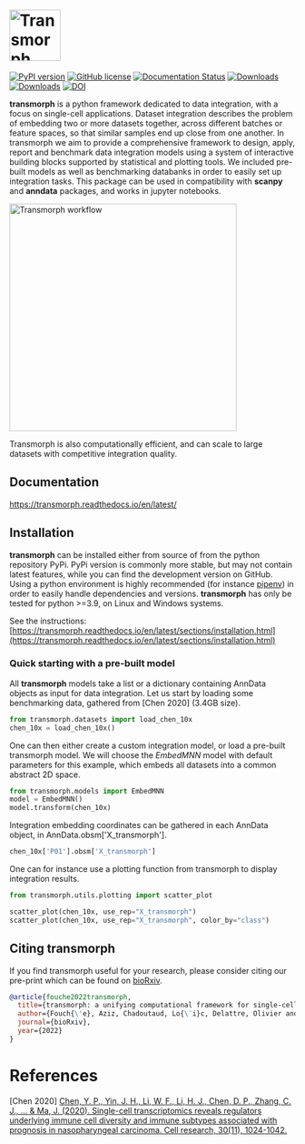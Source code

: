 # [<img alt="Transmorph logo" src="img/logo_v2.png" height="90">](https://transmorph.readthedocs.io/en/latest/index.html)

[![PyPI version](https://badge.fury.io/py/transmorph.svg)](https://badge.fury.io/py/transmorph)
[![GitHub license](https://img.shields.io/github/license/Risitop/transmorph.svg)](https://github.com/Risitop/transmorph/blob/main/LICENSE)
[![Documentation Status](https://readthedocs.org/projects/transmorph/badge/?version=latest)](https://transmorph.readthedocs.io/en/latest/?badge=latest)
[![Downloads](https://pepy.tech/badge/transmorph)](https://pepy.tech/project/transmorph)
[![Downloads](https://pepy.tech/badge/transmorph/month)](https://pepy.tech/project/transmorph)
[![DOI](https://zenodo.org/badge/333111705.svg)](https://zenodo.org/badge/latestdoi/333111705)


**transmorph** is a python framework dedicated to data integration, with a focus on single-cell applications. Dataset integration describes the problem of embedding two or more datasets together, across different batches or feature spaces, so that similar samples end up close from one another. In transmorph we aim to provide a comprehensive framework to design, apply, report and benchmark data integration models using a system of interactive building blocks supported by statistical and plotting tools. We included pre-built models as well as benchmarking databanks in order to easily set up integration tasks. This package can be used in compatibility with **scanpy** and **anndata** packages, and works in jupyter notebooks.

<img alt="Transmorph workflow" src="img/fig_presentation_github.png" height="400">

Transmorph is also computationally efficient, and can scale to large datasets with competitive integration quality. 

## Documentation

https://transmorph.readthedocs.io/en/latest/

## Installation

**transmorph** can be installed either from source of from the python repository PyPi. PyPi version is commonly more stable, but may not contain latest features, while you can find the development version on GitHub. Using a python environment is highly recommended (for instance  [pipenv](https://pypi.org/project/pipenv/)) in order to easily handle dependencies and versions. **transmorph** has only be tested for python >=3.9, on Linux and Windows systems.

See the instructions: [https://transmorph.readthedocs.io/en/latest/sections/installation.html](https://transmorph.readthedocs.io/en/latest/sections/installation.html)

### Quick starting with a pre-built model

All **transmorph** models take a list or a dictionary containing AnnData objects as input
for data integration. Let us start by loading some benchmarking data, gathered from [Chen 2020] (3.4GB size).

```python
from transmorph.datasets import load_chen_10x
chen_10x = load_chen_10x()
```

One can then either create a custom integration model, or load 
a pre-built transmorph model. We will choose the *EmbedMNN* model with
default parameters for this example, which embeds all datasets into 
a common abstract 2D space. 

```python
from transmorph.models import EmbedMNN
model = EmbedMNN()
model.transform(chen_10x)
```

Integration embedding coordinates can be gathered in each AnnData object,
in AnnData.obsm['X_transmorph'].

```python
chen_10x['P01'].obsm['X_transmorph']
```

One can for instance use a plotting function from transmorph to display integration results.

```python
from transmorph.utils.plotting import scatter_plot

scatter_plot(chen_10x, use_rep="X_transmorph")
scatter_plot(chen_10x, use_rep="X_transmorph", color_by="class")
```

## Citing transmorph

If you find transmorph useful for your research, please consider citing our pre-print
which can be found on [bioRxiv](https://www.biorxiv.org/content/10.1101/2022.11.02.514912v1).

```bibtex
@article{fouche2022transmorph,
  title={transmorph: a unifying computational framework for single-cell data integration},
  author={Fouch{\'e}, Aziz, Chadoutaud, Lo{\¨i}c, Delattre, Olivier and Zinovyev, Andrei},
  journal={bioRxiv},
  year={2022}
}
```

# References

[Chen 2020] [Chen, Y. P., Yin, J. H., Li, W. F., Li, H. J., Chen, D. P., Zhang, C. J., ... & Ma, J. (2020). Single-cell transcriptomics reveals regulators underlying immune cell diversity and immune subtypes associated with prognosis in nasopharyngeal carcinoma. Cell research, 30(11), 1024-1042.](https://www.nature.com/articles/s41422-020-0374-x)